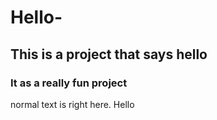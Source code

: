 # Hello-
## This is a project that says hello
### It as a really fun project 

normal text is right here. Hello
